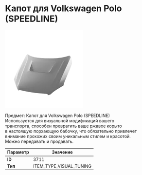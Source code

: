 # Капот для Volkswagen Polo (SPEEDLINE)

![Item Image](../img/3711.webp?raw=true)

Предмет: Капот для Volkswagen Polo (SPEEDLINE)<br>Используется для визуальной модификаций вашего<br>транспорта, способен превратить ваше ржавое корыто<br>в настоящую порхающую бабочку, что обязательно привлечет<br>внимание прохожих своим уникальным стилем и красотой.<br>Можно передавать и продавать.


| Параметр | Значение |
|----------|----------|
| **ID** | 3711 |
| **Тип** | ITEM_TYPE_VISUAL_TUNING |

